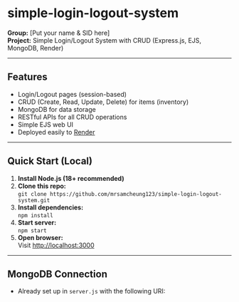 # simple-login-logout-system

**Group:** [Put your name & SID here]  
**Project:** Simple Login/Logout System with CRUD (Express.js, EJS, MongoDB, Render)

---

## Features

- Login/Logout pages (session-based)
- CRUD (Create, Read, Update, Delete) for items (inventory)
- MongoDB for data storage
- RESTful APIs for all CRUD operations
- Simple EJS web UI
- Deployed easily to [Render](https://render.com/)

---

## Quick Start (Local)

1. **Install Node.js (18+ recommended)**
2. **Clone this repo:**  
   `git clone https://github.com/mrsamcheung123/simple-login-logout-system.git`
3. **Install dependencies:**  
   `npm install`
4. **Start server:**  
   `npm start`
5. **Open browser:**  
   Visit [http://localhost:3000](http://localhost:3000)

---

## MongoDB Connection

- Already set up in `server.js` with the following URI:
